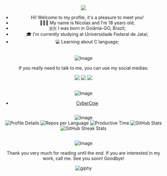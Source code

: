 
<div align="center">
  <img src="https://github.com/user-attachments/assets/94e0f11f-e160-4244-8728-508d3d9f7865">
  <ul>
    <li>Hi! Welcome to my profile, it's a pleasure to meet you!</li>
    <li>👨🏾‍🦱 My name is Nícolas and I'm 18 years old;</li>
    <li>🇧🇷 I was born in Goiânia-GO, Brazil;</li>
    <li>🎓 I'm currently studying at Universidade Federal de Jataí;</li>
    <li>💻 Learning about C language;</li>
  </ul>
  <h2></h2>
</div>

<div align="center">
  <img src="https://github.com/user-attachments/assets/151eac4d-1368-4701-9149-fcefffb65c40" alt="Image">

  <p>If you really need to talk to me, you can use my social medias:</p>
  
  <a href="https://www.instagram.com/niicfsz?igsh=MXNlOWF3Y2l1cGI3OQ==" target="_blank"><img src="https://img.shields.io/badge/-Instagram-%23E4405F?style=for-the-badge&logo=instagram&logoColor=white" target="_blank"></a>
  <a href = "mailto:niicfsz@gmail.com"><img src="https://img.shields.io/badge/-Gmail-%23333?style=for-the-badge&logo=gmail&logoColor=white" target="_blank"></a>
  <a href= "https://www.linkedin.com/in/niicfsz" target="_blank"><img src="https://img.shields.io/badge/-LinkedIn-%230077B5?style=for-the-badge&logo=linkedin&logoColor=white" target="blank"></a>

  <h2></h2>
</div>

<div align="center">
    <img src="https://github.com/user-attachments/assets/e8416184-36c3-4614-b80a-3332301d9527" alt="Image">
    <ul>
        <li><a href="https://github.com/niicfsz/PFD-AP2">CyberCow</a></li>
    </ul>
  <h2></h2>
</div>

<div align="center">
     <img src="https://github.com/user-attachments/assets/ba912db8-0752-4886-a341-4c063f2abb11" alt="Image">
</div>

<div align="center">
  
  <img src="http://github-profile-summary-cards.vercel.app/api/cards/profile-details?username=niicfsz&theme=github_dark" alt="Profile Details" />
  
  <img src="http://github-profile-summary-cards.vercel.app/api/cards/repos-per-language?username=niicfsz&theme=github_dark" alt="Repos per Language" />
  <img src="http://github-profile-summary-cards.vercel.app/api/cards/productive-time?username=niicfsz&theme=github_dark&utcOffset=8" alt="Productive Time" />
  
  <img src="https://github-readme-stats.vercel.app/api?username=niicfsz&theme=github_dark&show_icons=true&hide_border=true&count_private=true" alt="GitHub Stats" />
  <img src="https://github-readme-streak-stats.herokuapp.com/?user=niicfsz&theme=github_dark&hide_border=true" alt="GitHub Streak Stats" />
<h2></h2>
</div>

<div align="center">
  <img src="https://github.com/user-attachments/assets/3ab1c4fe-6a35-4fe2-9625-c96e4e60deeb" alt ="Image">

  <p>Thank you very much for reading until the end. If you are interested in my work, call me. See you soon! Goodbye!</p>

![giphy](https://github.com/user-attachments/assets/ac4c80b6-5a09-40e6-99a7-c5612701beba)
</div>



